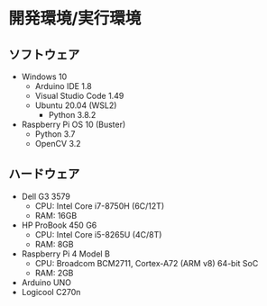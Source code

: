 # 開発環境/実行環境

## ソフトウェア

-   Windows 10
    -   Arduino IDE 1.8
    -   Visual Studio Code 1.49
    -   Ubuntu 20.04 (WSL2)
        -   Python 3.8.2
-   Raspberry Pi OS 10 (Buster)
    -   Python 3.7
    -   OpenCV 3.2

## ハードウェア

-   Dell G3 3579
    -   CPU: Intel Core i7-8750H (6C/12T)
    -   RAM: 16GB
-   HP ProBook 450 G6
    -   CPU: Intel Core i5-8265U (4C/8T)
    -   RAM: 8GB
-   Raspberry Pi 4 Model B
    -   CPU: Broadcom BCM2711, Cortex-A72 (ARM v8) 64-bit SoC
    -   RAM: 2GB
-   Arduino UNO
-   Logicool C270n
